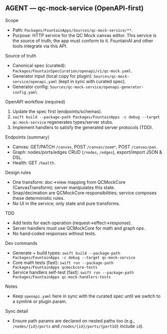 ## AGENT — qc-mock-service (OpenAPI‑first)

Scope
- Path: `Packages/FountainApps/Sources/qc-mock-service/**`.
- Purpose: HTTP service for the QC Mock canvas editor. This service is the source of truth; the app must conform to it. FountainAI and other tools integrate via this API.

Source of truth
- Canonical spec (curated): `Packages/FountainSpecCuration/openapi/v1/qc-mock.yaml`.
- Generator input (local copy for plugin): `Sources/qc-mock-service/openapi.yaml` (kept in sync with curated spec).
- Generator config: `Sources/qc-mock-service/openapi-generator-config.yaml`.

OpenAPI workflow (required)
1) Update the spec first (endpoints/schemas).
2) `swift build --package-path Packages/FountainApps -c debug --target qc-mock-service` regenerates types/server stubs.
3) Implement handlers to satisfy the generated server protocols (TDD).

Endpoints (summary)
- Canvas: GET/PATCH `/canvas`, POST `/canvas/zoom*`, POST `/canvas/pan`.
- Graph: nodes/ports/edges CRUD (`/nodes`, `/edges`), export/import JSON & DSL.
- Health: GET `/health`.

Design rules
- One transform: doc→view mapping from QCMockCore (CanvasTransform); server manipulates this state.
- Snap/decimation are QCMockCore responsibilities; service composes these deterministic rules.
- No UI in the service; only state and pure transforms.

TDD
- Add tests for each operation (request→effect→response).
- Server handlers must use QCMockCore for math and graph ops.
- No hand‑coded responses without tests.

Dev commands
- Generate + build types: `swift build --package-path Packages/FountainApps -c debug --target qc-mock-service`
- Core math tests (fast): `swift run --package-path Packages/FountainApps qcmockcore-tests`
- Service handlers self-test (fast): `swift run --package-path Packages/FountainApps qc-mock-handlers-tests`

Notes
- Keep `openapi.yaml` here in sync with the curated spec until we switch to a symlink or plugin param.

Sync detail
- Ensure path params are declared on nested paths too (e.g., `/nodes/{id}/ports` and `/nodes/{id}/ports/{portId}` include `id`).
